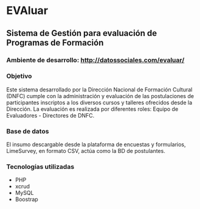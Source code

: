 # EVAluar
## Sistema de Gestión para evaluación de Programas de Formación 

### Ambiente de desarrollo: http://datossociales.com/evaluar/

### Objetivo

Este sistema desarrollado por la Dirección Nacional de Formación Cultural (DNFC) cumple con la 
administración y evaluación de las postulaciones de participantes inscriptos a los diversos cursos y talleres ofrecidos desde la Dirección.
La evaluación es realizada por diferentes roles: Equipo de Evaluadores - Directores de DNFC.

### Base de datos

El insumo descargable desde la plataforma de encuestas y formularios, LimeSurvey, en formato CSV, actúa como la BD de postulantes.

### Tecnologías utilizadas
* PHP
* xcrud
* MySQL
* Boostrap


